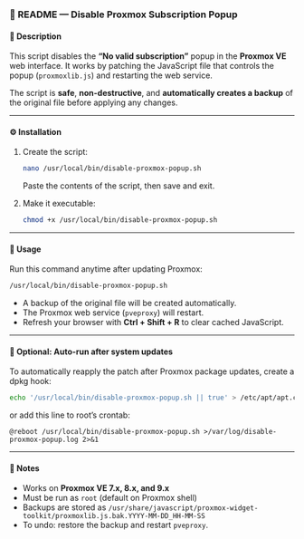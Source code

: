 ### 📘 README — Disable Proxmox Subscription Popup

#### 🧩 Description

This script disables the **“No valid subscription”** popup in the **Proxmox VE** web interface.
It works by patching the JavaScript file that controls the popup (`proxmoxlib.js`) and restarting the web service.

The script is **safe**, **non-destructive**, and **automatically creates a backup** of the original file before applying any changes.

---

#### ⚙️ Installation

1. Create the script:

   ```bash
   nano /usr/local/bin/disable-proxmox-popup.sh
   ```

   Paste the contents of the script, then save and exit.

2. Make it executable:

   ```bash
   chmod +x /usr/local/bin/disable-proxmox-popup.sh
   ```

---

#### 🚀 Usage

Run this command anytime after updating Proxmox:

```bash
/usr/local/bin/disable-proxmox-popup.sh
```

* A backup of the original file will be created automatically.
* The Proxmox web service (`pveproxy`) will restart.
* Refresh your browser with **Ctrl + Shift + R** to clear cached JavaScript.

---

#### 🔁 Optional: Auto-run after system updates

To automatically reapply the patch after Proxmox package updates, create a dpkg hook:

```bash
echo '/usr/local/bin/disable-proxmox-popup.sh || true' > /etc/apt/apt.conf.d/99-disable-proxmox-popup
```

or add this line to root’s crontab:

```
@reboot /usr/local/bin/disable-proxmox-popup.sh >/var/log/disable-proxmox-popup.log 2>&1
```

---

#### 🧾 Notes

* Works on **Proxmox VE 7.x, 8.x, and 9.x**
* Must be run as `root` (default on Proxmox shell)
* Backups are stored as
  `/usr/share/javascript/proxmox-widget-toolkit/proxmoxlib.js.bak.YYYY-MM-DD_HH-MM-SS`
* To undo: restore the backup and restart `pveproxy`.

